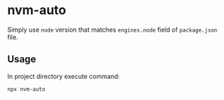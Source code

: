 # nvm-auto

Simply use `node` version that matches `engines.node` field of `package.json` file.

## Usage

In project directory execute command:

```bash
npx nvm-auto
```